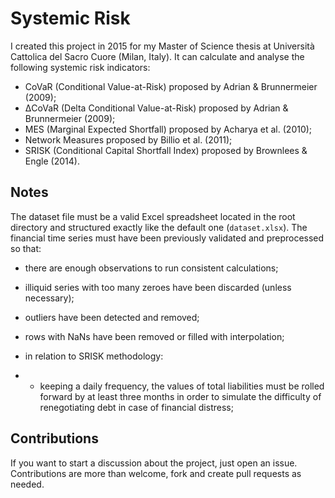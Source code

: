 # Systemic Risk

I created this project in 2015 for my Master of Science thesis at Università Cattolica del Sacro Cuore (Milan, Italy).
It can calculate and analyse the following systemic risk indicators:
* CoVaR (Conditional Value-at-Risk) proposed by Adrian & Brunnermeier (2009);
* ΔCoVaR (Delta Conditional Value-at-Risk) proposed by Adrian & Brunnermeier (2009);
* MES (Marginal Expected Shortfall) proposed by Acharya et al. (2010);
* Network Measures proposed by Billio et al. (2011);
* SRISK (Conditional Capital Shortfall Index) proposed by Brownlees & Engle (2014).

## Notes

The dataset file must be a valid Excel spreadsheet located in the root directory and structured exactly like the default one (`dataset.xlsx`). The financial time series must have been previously validated and preprocessed so that:
* there are enough observations to run consistent calculations;
* illiquid series with too many zeroes have been discarded (unless necessary);
* outliers have been detected and removed;
* rows with NaNs have been removed or filled with interpolation;

* in relation to SRISK methodology:
* * keeping a daily frequency, the values of total liabilities must be rolled forward by at least three months in order to simulate the difficulty of renegotiating debt in case of financial distress;



## Contributions

If you want to start a discussion about the project, just open an issue.
Contributions are more than welcome, fork and create pull requests as needed.
